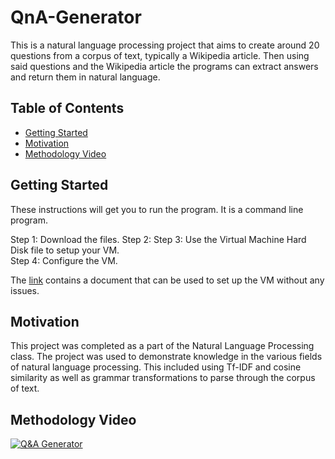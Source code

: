 # QnA-Generator
This is a natural language processing project that aims to create around 20 questions from a corpus of text, typically a Wikipedia article. Then using said questions and the Wikipedia article the programs can extract answers and return them in natural language.

## Table of Contents 

- [Getting Started](#getting-started)
- [Motivation](#motivation)
- [Methodology Video](#methodology-video)


## Getting Started

These instructions will get you to run the program. It is a command line program.

Step 1: Download the files.
Step 2: 
Step 3: Use the Virtual Machine Hard Disk file to setup your VM.\
Step 4: Configure the VM.

The [link](https://seedsecuritylabs.org/lab_env.html) contains a document that can be used to set up the VM without any issues.

## Motivation
This project was completed as a part of the Natural Language Processing class. The project was used to demonstrate knowledge in the various fields of natural language processing. This included using Tf-IDF and cosine similarity as well as grammar transformations to parse through the corpus of text.


## Methodology Video
[![Q&A Generator](https://i.imgur.com/C3rZl5K.png)](https://youtu.be/dkMBMAiCnqs "Q&A Generator Report")
